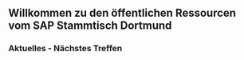 ## Willkommen zu den öffentlichen Ressourcen vom SAP Stammtisch Dortmund

### Aktuelles - Nächstes Treffen
